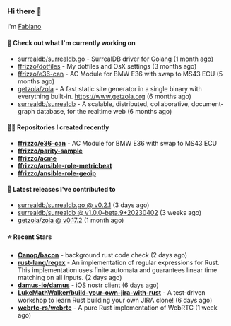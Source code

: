 ### Hi there 👋

I'm [Fabiano](https://ffrizzo.com)

#### 👷 Check out what I'm currently working on


- [surrealdb/surrealdb.go](https://github.com/surrealdb/surrealdb.go) - SurrealDB driver for Golang (1 month ago)
- [ffrizzo/dotfiles](https://github.com/ffrizzo/dotfiles) - My dotfiles and OsX settings (3 months ago)
- [ffrizzo/e36-can](https://github.com/ffrizzo/e36-can) - AC Module for BMW E36 with swap to MS43 ECU (5 months ago)
- [getzola/zola](https://github.com/getzola/zola) - A fast static site generator in a single binary with everything built-in. https://www.getzola.org (6 months ago)
- [surrealdb/surrealdb](https://github.com/surrealdb/surrealdb) - A scalable, distributed, collaborative, document-graph database, for the realtime web (6 months ago)

#### 👨‍💻 Repositories I created recently
- **[ffrizzo/e36-can](https://github.com/ffrizzo/e36-can)** - AC Module for BMW E36 with swap to MS43 ECU
- **[ffrizzo/parity-sample](https://github.com/ffrizzo/parity-sample)**
- **[ffrizzo/acme](https://github.com/ffrizzo/acme)**
- **[ffrizzo/ansible-role-metricbeat](https://github.com/ffrizzo/ansible-role-metricbeat)**
- **[ffrizzo/ansible-role-geoip](https://github.com/ffrizzo/ansible-role-geoip)**

#### 🚀 Latest releases I've contributed to


- [surrealdb/surrealdb.go @ v0.2.1](https://github.com/surrealdb/surrealdb.go/releases/tag/v0.2.1) (3 days ago)
- [surrealdb/surrealdb @ v1.0.0-beta.9&#43;20230402](https://github.com/surrealdb/surrealdb/releases/tag/v1.0.0-beta.9%2B20230402) (3 weeks ago)
- [getzola/zola @ v0.17.2](https://github.com/getzola/zola/releases/tag/v0.17.2) (1 month ago)

#### ⭐ Recent Stars


- **[Canop/bacon](https://github.com/Canop/bacon)** - background rust code check (2 days ago)
- **[rust-lang/regex](https://github.com/rust-lang/regex)** - An implementation of regular expressions for Rust. This implementation uses finite automata and guarantees linear time matching on all inputs. (2 days ago)
- **[damus-io/damus](https://github.com/damus-io/damus)** - iOS nostr client (6 days ago)
- **[LukeMathWalker/build-your-own-jira-with-rust](https://github.com/LukeMathWalker/build-your-own-jira-with-rust)** - A test-driven workshop to learn Rust building your own JIRA clone! (6 days ago)
- **[webrtc-rs/webrtc](https://github.com/webrtc-rs/webrtc)** - A pure Rust implementation of WebRTC (1 week ago)
